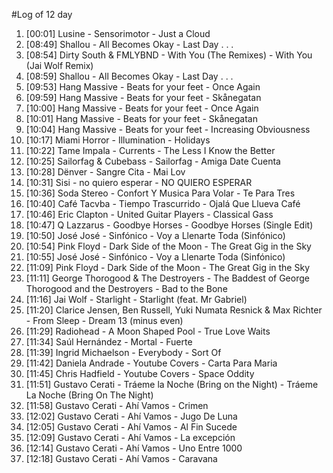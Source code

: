 #Log of 12 day

1. [00:01] Lusine - Sensorimotor - Just a Cloud
1. [08:49] Shallou - All Becomes Okay - Last Day . . .
1. [08:54] Dirty South & FMLYBND - With You (The Remixes) - With You (Jai Wolf Remix)
1. [08:59] Shallou - All Becomes Okay - Last Day . . .
1. [09:53] Hang Massive - Beats for your feet - Once Again
1. [09:59] Hang Massive - Beats for your feet - Skånegatan
1. [10:00] Hang Massive - Beats for your feet - Once Again
1. [10:01] Hang Massive - Beats for your feet - Skånegatan
1. [10:04] Hang Massive - Beats for your feet - Increasing Obviousness
1. [10:17] Miami Horror - Illumination - Holidays
1. [10:22] Tame Impala - Currents - The Less I Know the Better
1. [10:25] Sailorfag & Cubebass - Sailorfag - Amiga Date Cuenta
1. [10:28] Dënver - Sangre Cita - Mai Lov
1. [10:31] Sisi - no quiero esperar - NO QUIERO ESPERAR
1. [10:36] Soda Stereo - Confort Y Musica Para Volar - Te Para Tres
1. [10:40] Café Tacvba - Tiempo Trascurrido - Ojalá Que Llueva Café
1. [10:46] Eric Clapton - United Guitar Players - Classical Gass
1. [10:47] Q Lazzarus - Goodbye Horses - Goodbye Horses (Single Edit)
1. [10:50] José José - Sinfónico - Voy a Llenarte Toda (Sinfónico)
1. [10:54] Pink Floyd - Dark Side of the Moon - The Great Gig in the Sky
1. [10:55] José José - Sinfónico - Voy a Llenarte Toda (Sinfónico)
1. [11:09] Pink Floyd - Dark Side of the Moon - The Great Gig in the Sky
1. [11:11] George Thorogood & The Destroyers - The Baddest of George Thorogood and the Destroyers - Bad to the Bone
1. [11:16] Jai Wolf - Starlight - Starlight (feat. Mr Gabriel)
1. [11:20] Clarice Jensen, Ben Russell, Yuki Numata Resnick & Max Richter - From Sleep - Dream 13 (minus even)
1. [11:29] Radiohead - A Moon Shaped Pool - True Love Waits
1. [11:34] Saúl Hernández - Mortal - Fuerte
1. [11:39] Ingrid Michaelson - Everybody - Sort Of
1. [11:42] Daniela Andrade - Youtube Covers - Carta Para Maria
1. [11:45] Chris Hadfield - Youtube Covers - Space Oddity
1. [11:51] Gustavo Cerati - Tráeme la Noche (Bring on the Night) - Tráeme La Noche (Bring On The Night)
1. [11:58] Gustavo Cerati - Ahí Vamos - Crimen
1. [12:02] Gustavo Cerati - Ahí Vamos - Jugo De Luna
1. [12:05] Gustavo Cerati - Ahí Vamos - Al Fin Sucede
1. [12:09] Gustavo Cerati - Ahí Vamos - La excepción
1. [12:14] Gustavo Cerati - Ahí Vamos - Uno Entre 1000
1. [12:18] Gustavo Cerati - Ahí Vamos - Caravana

